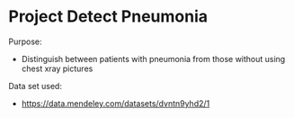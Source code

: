 # Project Detect Pneumonia

Purpose:
- Distinguish between patients with pneumonia from those without using chest xray pictures

Data set used:
- https://data.mendeley.com/datasets/dvntn9yhd2/1